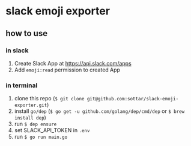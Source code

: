 # slack emoji exporter

## how to use

### in slack
1. Create Slack App at https://api.slack.com/apps
2. Add `emoji:read` permission to created App

### in terminal
1. clone this repo (`$ git clone git@github.com:sottar/slack-emoji-exporter.git`)
2. install `go/dep` (`$ go get -u github.com/golang/dep/cmd/dep` or `$ brew install dep`)
3. run `$ dep ensure`
4. set SLACK_API_TOKEN in `.env`
5. run `$ go run main.go`
